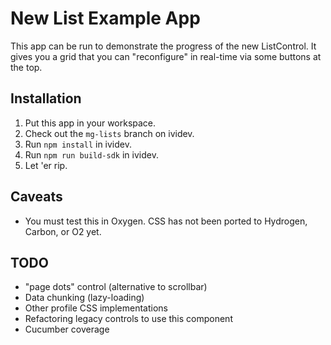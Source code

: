 # New List Example App

This app can be run to demonstrate the progress of the new ListControl. It gives you
a grid that you can "reconfigure" in real-time via some buttons at the top.

## Installation

1. Put this app in your workspace.
2. Check out the `mg-lists` branch on ividev.
3. Run `npm install` in ividev.
4. Run `npm run build-sdk` in ividev.
5. Let 'er rip.

## Caveats

* You must test this in Oxygen. CSS has not been ported to Hydrogen, Carbon, or O2 yet.

## TODO

* "page dots" control (alternative to scrollbar)
* Data chunking (lazy-loading)
* Other profile CSS implementations
* Refactoring legacy controls to use this component
* Cucumber coverage
